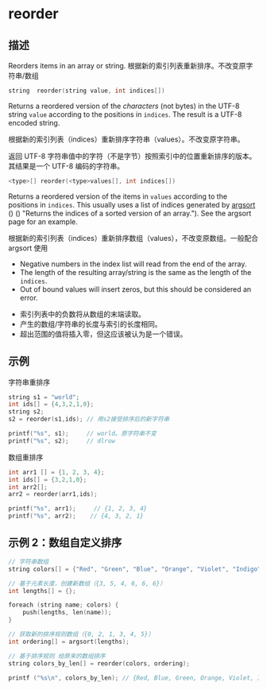 # reorder

## 描述

Reorders items in an array or string. 根据新的索引列表重新排序。不改变原字符串/数组

```c
string  reorder(string value, int indices[])
```

Returns a reordered version of the _characters_ (not bytes) in the UTF-8
string `value` according to the positions in `indices`. The result is a UTF-8
encoded string.

根据新的索引列表（indices）重新排序字符串（values）。不改变原字符串。

返回 UTF-8 字符串值中的字符（不是字节）按照索引中的位置重新排序的版本。其结果是一个 UTF-8 编码的字符串。

```c
<type>[] reorder(<type>values[], int indices[])
```

Returns a reordered version of the items in `values` according to the
positions in `indices`. This usually uses a list of indices generated by [argsort](argsort.html) () () "Returns the indices of a sorted version of an array."). See the argsort page for an example.

根据新的索引列表（indices）重新排序数组（values），不改变原数组。一般配合 argsort 使用

- Negative numbers in the index list will read from the end of the array.
- The length of the resulting array/string is the same as the length of the `indices`.
- Out of bound values will insert zeros, but this should be considered an error.

* 索引列表中的负数将从数组的末端读取。
* 产生的数组/字符串的长度与索引的长度相同。
* 超出范围的值将插入零，但这应该被认为是一个错误。

## 示例

字符串重排序

```c
string s1 = "world";
int ids[] = {4,3,2,1,0};
string s2;
s2 = reorder(s1,ids); // 用s2接受排序后的新字符串

printf("%s", s1);     // world。原字符串不变
printf("%s", s2);     // dlrow
```

数组重排序

```c
int arr1 [] = {1, 2, 3, 4};
int ids[] = {3,2,1,0};
int arr2[];
arr2 = reorder(arr1,ids);

printf("%s", arr1);     // {1, 2, 3, 4}
printf("%s", arr2);    // {4, 3, 2, 1}
```

## 示例 2：数组自定义排序

```c
// 字符串数组
string colors[] = {"Red", "Green", "Blue", "Orange", "Violet", "Indigo"};

// 基于元素长度，创建新数组（{3, 5, 4, 6, 6, 6}）
int lengths[] = {};

foreach (string name; colors) {
	push(lengths, len(name));
}

// 获取新的排序规则数组（{0, 2, 1, 3, 4, 5}）
int ordering[] = argsort(lengths);

// 基于排序规则 给原来的数组排序
string colors_by_len[] = reorder(colors, ordering);

printf ("%s\n", colors_by_len); // {Red, Blue, Green, Orange, Violet, Indigo}
```
